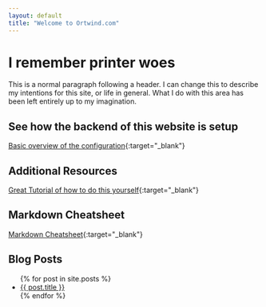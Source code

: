```yaml
---
layout: default
title: "Welcome to Ortwind.com"
---
```


# I remember printer woes

This is a normal paragraph following a header. I can change this to describe my intentions for this site, or life in general. What I do with this area has been left entirely up to my imagination.

## See how the backend of this website is setup
[Basic overview of the configuration](http://jmcglone.com/guides/github-pages/){:target="_blank"}

## Additional Resources
[Great Tutorial of how to do this yourself](https://hackernoon.com/how-to-setup-your-jekyll-website-with-free-web-hosting-ssl-and-a-custom-domain-4056ff862ca1){:target="_blank"}

## Markdown Cheatsheet
[Markdown Cheatsheet](https://github.com/adam-p/markdown-here/wiki/Markdown-Cheatsheet "Markdown Cheatsheet"){:target="_blank"}


## Blog Posts

<ul>
  {% for post in site.posts %}
    <li>
      <a href="{{ post.url }}">{{ post.title }}</a>
    </li>
  {% endfor %}
</ul>
